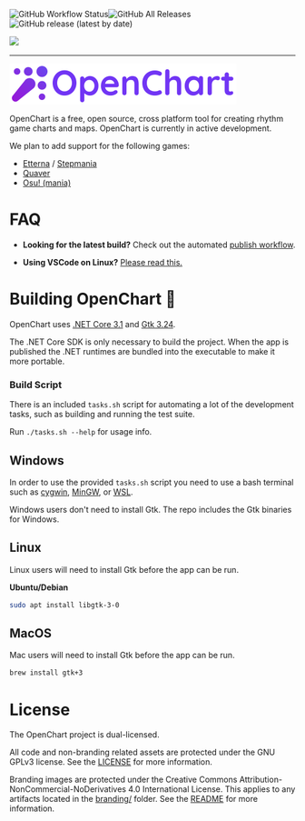 ![GitHub Workflow Status](https://img.shields.io/github/workflow/status/OpenChartProject/OpenChart/build-and-test?style=for-the-badge)![GitHub All Releases](https://img.shields.io/github/downloads/OpenChartProject/OpenChart/total?style=for-the-badge)![GitHub release (latest by date)](https://img.shields.io/github/v/release/OpenChartProject/OpenChart?style=for-the-badge)

[![](https://imgur.com/bhQKKSZ.png)](https://discord.gg/wSGmN52)

--------------

[![](branding/banner_small.png)](https://github.com/OpenChartProject/OpenChart)

OpenChart is a free, open source, cross platform tool for creating rhythm game charts and maps. OpenChart is currently in active development.

We plan to add support for the following games:

- [Etterna](https://etternaonline.com/) / [Stepmania](https://www.stepmania.com/)
- [Quaver](https://quavergame.com/)
- [Osu! (mania)](https://osu.ppy.sh/)

# FAQ
- **Looking for the latest build?** Check out the automated [publish workflow](https://github.com/OpenChartProject/OpenChart/actions?query=workflow%3Apublish).

- **Using VSCode on Linux?** [Please read this.](docs/VSCodeLinux.md)

# Building OpenChart 🔨

OpenChart uses [.NET Core 3.1](https://dotnet.microsoft.com/download/dotnet-core/3.1) and [Gtk 3.24](https://www.gtk.org/).

The .NET Core SDK is only necessary to build the project. When the app is published the .NET runtimes are bundled into the executable to make it more portable.

### Build Script

There is an included `tasks.sh` script for automating a lot of the development tasks, such as building and running the test suite.

Run `./tasks.sh --help` for usage info.

## Windows
In order to use the provided `tasks.sh` script you need to use a bash terminal such as [cygwin](https://www.cygwin.com/), [MinGW](http://mingw.org/), or [WSL](https://docs.microsoft.com/en-us/windows/wsl/about).

Windows users don't need to install Gtk. The repo includes the Gtk binaries for Windows.

## Linux
Linux users will need to install Gtk before the app can be run.

**Ubuntu/Debian**

```bash
sudo apt install libgtk-3-0
```

## MacOS
Mac users will need to install Gtk before the app can be run.

```bash
brew install gtk+3
```

# License

The OpenChart project is dual-licensed.

All code and non-branding related assets are protected under the GNU GPLv3 license. See the [LICENSE](LICENSE) for more information.

Branding images are protected under the Creative Commons Attribution-NonCommercial-NoDerivatives 4.0 International License. This applies to any artifacts located in the [branding/](branding) folder. See the [README](branding/README.md) for more information.
